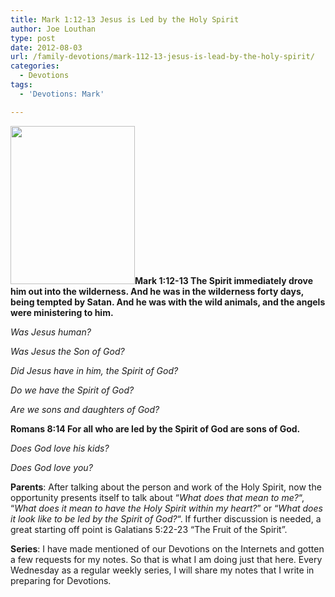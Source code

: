 ```yaml
---
title: Mark 1:12-13 Jesus is Led by the Holy Spirit
author: Joe Louthan
type: post
date: 2012-08-03
url: /family-devotions/mark-112-13-jesus-is-lead-by-the-holy-spirit/
categories:
  - Devotions
tags:
  - 'Devotions: Mark'

---
```

[<img class="alignright size-full wp-image-170" title="jesus-holy-spirit" alt="" src="https://i1.wp.com/theologic.us/wp-content/uploads/2012/08/jesus-holy-spirit.jpeg?resize=199%2C253" width="199" height="253" data-recalc-dims="1" />][1]**Mark 1:12-13 The Spirit immediately drove him out into the wilderness. And he was in the wilderness forty days, being tempted by Satan. And he was with the wild animals, and the angels were ministering to him.**

_Was Jesus human?_

_Was Jesus the Son of God?_

_Did Jesus have in him, the Spirit of God?_

_Do we have the Spirit of God?_

_Are we sons and daughters of God?_

**Romans 8:14 For all who are led by the Spirit of God are sons of God.**

_Does God love his kids?_

_Does God love you?_

**Parents**: After talking about the person and work of the Holy Spirit, now the opportunity presents itself to talk about &#8220;_What does that mean to me?_&#8220;, &#8220;_What does it mean to have the Holy Spirit within my heart?_&#8221; or &#8220;_What does it look like to be led by the Spirit of God?_&#8220;. If further discussion is needed, a great starting off point is Galatians 5:22-23 &#8220;The Fruit of the Spirit&#8221;.

**Series**: I have made mentioned of our Devotions on the Internets and gotten a few requests for my notes. So that is what I am doing just that here. Every Wednesday as a regular weekly series, I will share my notes that I write in preparing for Devotions.

 [1]: https://i1.wp.com/theologic.us/wp-content/uploads/2012/08/jesus-holy-spirit.jpeg